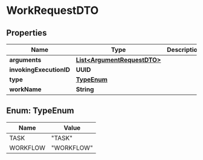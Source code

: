 

# WorkRequestDTO


## Properties

| Name | Type | Description | Notes |
|------------ | ------------- | ------------- | -------------|
|**arguments** | [**List&lt;ArgumentRequestDTO&gt;**](ArgumentRequestDTO.md) |  |  [optional] |
|**invokingExecutionID** | **UUID** |  |  [optional] |
|**type** | [**TypeEnum**](#TypeEnum) |  |  [optional] |
|**workName** | **String** |  |  [optional] |



## Enum: TypeEnum

| Name | Value |
|---- | -----|
| TASK | &quot;TASK&quot; |
| WORKFLOW | &quot;WORKFLOW&quot; |



